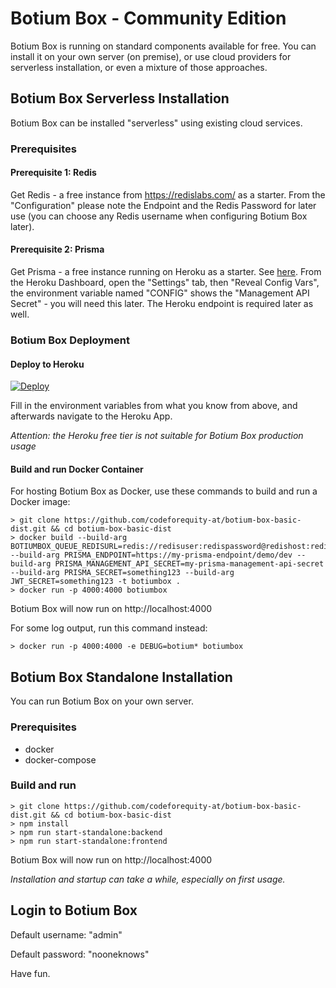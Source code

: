 # Botium Box - Community Edition

Botium Box is running on standard components available for free. You can install it on your own server (on premise), or use cloud providers for serverless installation, or even a mixture of those approaches.

## Botium Box Serverless Installation

Botium Box can be installed "serverless" using existing cloud services. 

### Prerequisites

#### Prerequisite 1: Redis

Get Redis - a free instance from https://redislabs.com/ as a starter. From the "Configuration" please note the Endpoint and the Redis Password for later use (you can choose any Redis username when configuring Botium Box later).

#### Prerequisite 2: Prisma

Get Prisma - a free instance running on Heroku as a starter. See [here](https://www.prisma.io/blog/heroku-integration-homihof6eifi). From the Heroku Dashboard, open the "Settings" tab, then "Reveal Config Vars", the environment variable named "CONFIG" shows the "Management API Secret" - you will need this later. The Heroku endpoint is required later as well.

### Botium Box Deployment

#### Deploy to Heroku

[![Deploy](https://www.herokucdn.com/deploy/button.svg)](https://heroku.com/deploy)

Fill in the environment variables from what you know from above, and afterwards navigate to the Heroku App.

*Attention: the Heroku free tier is not suitable for Botium Box production usage*

#### Build and run Docker Container

For hosting Botium Box as Docker, use these commands to build and run a Docker image:

```
> git clone https://github.com/codeforequity-at/botium-box-basic-dist.git && cd botium-box-basic-dist
> docker build --build-arg BOTIUMBOX_QUEUE_REDISURL=redis://redisuser:redispassword@redishost:redisport --build-arg PRISMA_ENDPOINT=https://my-prisma-endpoint/demo/dev --build-arg PRISMA_MANAGEMENT_API_SECRET=my-prisma-management-api-secret --build-arg PRISMA_SECRET=something123 --build-arg JWT_SECRET=something123 -t botiumbox .
> docker run -p 4000:4000 botiumbox
```

Botium Box will now run on http://localhost:4000

For some log output, run this command instead:

```
> docker run -p 4000:4000 -e DEBUG=botium* botiumbox
```

## Botium Box Standalone Installation

You can run Botium Box on your own server.

### Prerequisites

* docker
* docker-compose

### Build and run

```
> git clone https://github.com/codeforequity-at/botium-box-basic-dist.git && cd botium-box-basic-dist
> npm install
> npm run start-standalone:backend
> npm run start-standalone:frontend
```

Botium Box will now run on http://localhost:4000

_Installation and startup can take a while, especially on first usage._

## Login to Botium Box

Default username: "admin"

Default password: "nooneknows"

Have fun.
